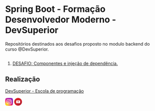 <h1>Spring Boot - Formação Desenvolvedor Moderno - DevSuperior</h1>

Repositórios destinados aos desafios proposto no modulo backend do curso @DevSuperior. 

##

1. [DESAFIO: Componentes e injeção de dependência.](https://github.com/joosecj/SpringBoot-FDM/tree/main/DasafioUm)

#### 







## Realização

[DevSuperior - Escola de programação](https://devsuperior.com.br/)

[![DevSuperior no Instagram](https://raw.githubusercontent.com/devsuperior/bds-assets/main/ds/ig-icon.png)](https://instagram.com/devsuperior.ig) ![DevSuperior no Youtube](https://raw.githubusercontent.com/devsuperior/bds-assets/main/ds/yt-icon.png)
